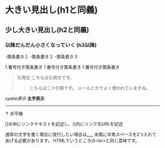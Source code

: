 # 大きい見出し(h1と同義)
## 少し大きい見出し(h2と同義)
### 以降だんだん小さくなっていく (h3以降)

-箇条書き１
-箇条書き２
-箇条書き３

1.番号付き箇条書き
1.番号付き箇条書き
1.番号付き箇条書き

>引用文
>こちらは引用文です。
>>こちらは二十引用です。
>>メールとかでよく使われていますね。

*syatai表示*
**太字表示**

---
↑
水平線

[]の中にリンクテキストを記述し、()内にリンク先URLを記述

通常の文字を書く場合に改行したい場合は␣␣
末尾に半角スペースを2つ入れてあげる必要があります。
HTMLでいうところの\<br>と同じ意味です。
　　　　　　　　　　　

